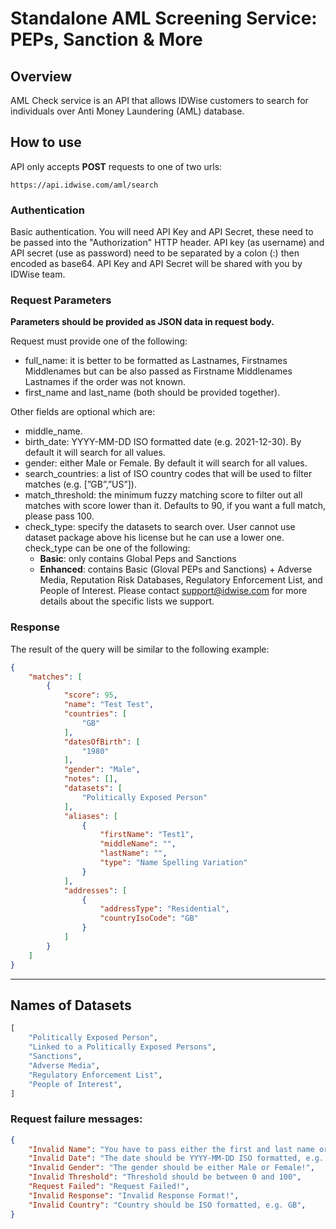 # Standalone AML Screening Service: PEPs, Sanction & More

## Overview

AML Check service is an API that allows IDWise customers to search for individuals over Anti Money Laundering (AML) database.

## How to use

API only accepts **POST** requests to one of two urls:

```
https://api.idwise.com/aml/search
```


### Authentication

Basic authentication. You will need API Key and API Secret, these need to be passed into the "Authorization" HTTP header. API key (as username) and API secret (use as password) need to be separated by a colon (:) then encoded as base64. API Key and API Secret will be shared with you by IDWise team.


### Request Parameters

**Parameters should be provided as JSON data in request body.**

Request must provide one of the following:

- full_name: it is better to be formatted as Lastnames, Firstnames Middlenames but can be also passed as Firstname Middlenames Lastnames if the order was not known.
- first_name and last_name (both should be provided together).

Other fields are optional which are:

- middle_name.
- birth_date: YYYY-MM-DD ISO formatted date (e.g. 2021-12-30). By default it will search for all values.
- gender: either Male or Female. By default it will search for all values.
- search_countries: a list of ISO country codes that will be used to filter matches (e.g. [”GB”,”US”]).
- match_threshold: the minimum fuzzy matching score to filter out all matches with score lower than it. Defaults to 90, if you want a full match, please pass 100.
- check_type: specify the datasets to search over. User cannot use dataset package above his license but he can use a lower one. check_type can be one of the following:
    - **Basic**: only contains Global Peps and Sanctions
    - **Enhanced**: contains Basic (Gloval PEPs and Sanctions) + Adverse Media, Reputation Risk Databases, Regulatory Enforcement List, and People of Interest. Please contact support@idwise.com for more details about the specific lists we support.
    

### Response

The result of the query will be similar to the following example:

```json
{
    "matches": [
        {
            "score": 95,
            "name": "Test Test",
            "countries": [
                "GB"
            ],
            "datesOfBirth": [
                "1980"
            ],
            "gender": "Male",
            "notes": [],
            "datasets": [
                "Politically Exposed Person"
            ],
            "aliases": [
                {
                    "firstName": "Test1",
                    "middleName": "",
                    "lastName": "",
                    "type": "Name Spelling Variation"
                }
            ],
            "addresses": [
                {
                    "addressType": "Residential",
                    "countryIsoCode": "GB"
                }
            ]
        }
    ]
}
```

---

## Names of Datasets
```python
[
    "Politically Exposed Person",
    "Linked to a Politically Exposed Persons",
    "Sanctions",
    "Adverse Media",
    "Regulatory Enforcement List",
    "People of Interest",
]
```

### Request failure messages:

```json
{
    "Invalid Name": "You have to pass either the first and last name or the full name!",
    "Invalid Date": "The date should be YYYY-MM-DD ISO formatted, e.g. 2022-01-01",
    "Invalid Gender": "The gender should be either Male or Female!",
    "Invalid Threshold": "Threshold should be between 0 and 100",
    "Request Failed": "Request Failed!",
    "Invalid Response": "Invalid Response Format!",
    "Invalid Country": "Country should be ISO formatted, e.g. GB",
}
```
